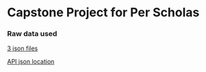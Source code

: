 # Capstone Project for Per Scholas

### Raw data used

[3 json files](https://drive.google.com/drive/folders/1J4a2UndLvVWszHAL2VxJeVXyAHm3xYIp?usp=sharing)

[API json location](https://raw.githubusercontent.com/platformps/LoanDataset/main/loan_data.json)
